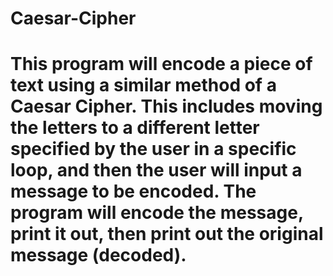 # Caesar-Cipher
# This program will encode a piece of text using a similar method of a Caesar Cipher. This includes moving the letters to a different letter specified by the user in a specific loop, and then the user will input a message to be encoded. The program will encode the message, print it out, then print out the original message (decoded).

